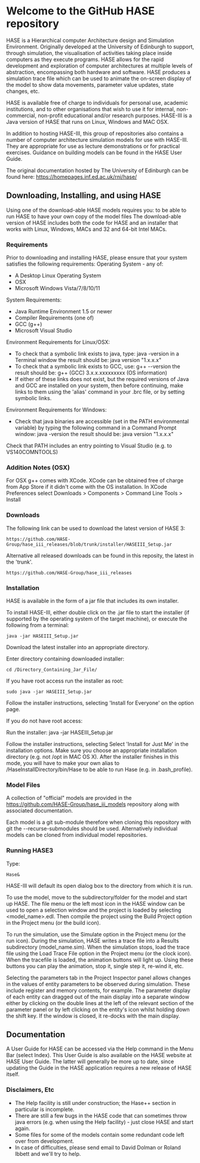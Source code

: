 # Welcome to the GitHub HASE repository

HASE is a Hierarchical computer Architecture design and Simulation Environment. Originally developed at the University of Edinburgh to support, through simulation, the visualisation of activities taking place inside computers as they execute programs. HASE allows for the rapid development and exploration of computer architectures at multiple levels of abstraction, encompassing both hardware and software. HASE produces a simulation trace file which can be used to animate the on-screen display of the model to show data movements, parameter value updates, state changes, etc.

HASE is available free of charge to individuals for personal use, academic institutions, and to other organisations that wish to use it for internal, non-commercial, non-profit educational and/or research purposes. HASE-III is a Java version of HASE that runs on Linux, Windows and MAC OSX.

In addition to hosting HASE-III, this group of repositories also contains a number of computer architecture simulation models for use with HASE-III. They are appropriate for use as lecture demonstrations or for practical exercises. Guidance on building models can be found in the HASE User Guide.

The original documentation hosted by The University of Edinburgh can be found here: https://homepages.inf.ed.ac.uk/rni/hase/

## Downloading, Installing, and using HASE

Using one of the download-able HASE models requires you:
to be able to run HASE
to have your own copy of the model files
The download-able version of HASE includes both the code for HASE and an installer that works with Linux, Windows, MACs and 32 and 64-bit Intel MACs.

### Requirements

Prior to downloading and installing HASE, please ensure that your system satisfies the following requirements:
Operating System - any of:
- A Desktop Linux Operating System
- OSX
- Microsoft Windows Vista/7/8/10/11

System Requirements:
- Java Runtime Environment 1.5 or newer
- Compiler Requirements (one of)
- GCC (g++)
- Microsoft Visual Studio

Environment Requirements for Linux/OSX:
- To check that a symbolic link exists to java, type:  java -version in a Terminal window
    the result should be:  java version "1.x.x.x"
- To check that a symbolic link exists to GCC, use:  g++ --version
the result should be:  g++ (GCC) 3.x.x.xxxxxxxxx (OS information)
- If either of these links does not exist, but the required versions of Java and GCC are installed on your system, then before continuing, make links to them using the 'alias' command in your .brc file, or by setting symbolic links.

Environment Requirements for Windows:
- Check that java binaries are accessible (set in the PATH environmental variable) by typing the following command in a Command Prompt window:
 java -version
the result should be:  java version "1.x.x.x"

Check that PATH includes an entry pointing to Visual Studio (e.g. to VS140COMNTOOLS)

### Addition Notes (OSX)

For OSX g++ comes with XCode. XCode can be obtained free of charge from App Store if it didn't come with the OS installation. In XCode Preferences select Downloads > Components > Command Line Tools > Install

### Downloads

The following link can be used to download the latest version of HASE 3:

    https://github.com/HASE-Group/hase_iii_releases/blob/trunk/installer/HASEIII_Setup.jar

Alternative all released downloads can be found in this reposity, the latest in the 'trunk'.

    https://github.com/HASE-Group/hase_iii_releases

### Installation

HASE is available in the form of a jar file that includes its own installer.

To install HASE-III, either double click on the .jar file to start the installer (if supported by the operating system of the target machine), or execute the following from a terminal:

    java -jar HASEIII_Setup.jar

Download the latest installer into an appropriate directory.

Enter directory containing downloaded installer: 

    cd /Directory_Containing_Jar_File/

If you have root access run the installer as root:

    sudo java -jar HASEIII_Setup.jar

Follow the installer instructions, selecting 'Install for Everyone' on the option page.

If you do not have root access:

Run the installer:   java -jar HASEIII_Setup.jar

Follow the installer instructions, selecting Select 'Install for Just Me' in the installation options. Make sure you choose an appropriate installation directory (e.g. not /opt in MAC OS X). After the installer finishes in this mode, you will have to make your own alias to /HaseInstallDirectory/bin/Hase to be able to run Hase (e.g. in .bash_profile).

### Model Files

A collection of "official" models are provided in the https://github.com/HASE-Group/hase_iii_models repository along with associated documentation.


Each model is a git sub-module therefore when cloning this repository with git the --recurse-submodules should be used. Alternatively individual models can be cloned from individual model repositories.

### Running HASE3

Type:   

    Hase&

HASE-III will default its open dialog box to the directory from which it is run.

To use the model, move to the subdirectory/folder for the model and start up HASE. The file menu or the left most icon in the HASE window can be used to open a selection window and the project is loaded by selecting <model_name>.edl. Then compile the project using the Build Project option in the Project menu (or the build icon).

To run the simulation, use the Simulate option in the Project menu (or the run icon). During the simulation, HASE writes a trace file into a Results subdirectory (model_name.sim). When the simulation stops, load the trace file using the Load Trace File option in the Project menu (or the clock icon). When the tracefile is loaded, the animation buttons will light up. Using these buttons you can play the animation, stop it, single step it, re-wind it, etc.

Selecting the parameters tab in the Project Inspector panel allows changes in the values of entity parameters to be observed during simulation. These include register and memory contents, for example. The parameter display of each entity can dragged out of the main display into a separate window either by clicking on the double lines at the left of the relevant section of the parameter panel or by left clicking on the entity's icon whilst holding down the shift key. If the window is closed, it re-docks with the main display.

## Documentation 

A User Guide for HASE can be accessed via the Help command in the Menu Bar (select Index). This User Guide is also available on the HASE website at HASE User Guide. The latter will generally be more up to date, since updating the Guide in the HASE application requires a new release of HASE itself.

### Disclaimers, Etc

- The Help facility is still under construction; the Hase++ section in particular is incomplete.
- There are still a few bugs in the HASE code that can sometimes throw java errors (e.g. when using the Help facility) - just close HASE and start again.
- Some files for some of the models contain some redundant code left over from development.
- In case of difficulties, please send email to David Dolman or Roland Ibbett and we'll try to help.
